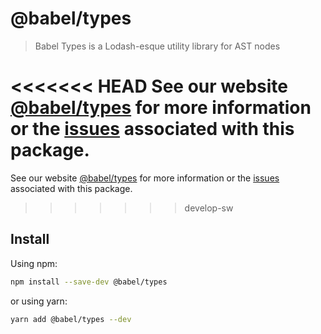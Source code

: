 # @babel/types

> Babel Types is a Lodash-esque utility library for AST nodes

<<<<<<< HEAD
See our website [@babel/types](https://babeljs.io/docs/en/next/babel-types.html) for more information or the [issues](https://github.com/babel/babel/issues?utf8=%E2%9C%93&q=is%3Aissue+label%3A%22pkg%3A%20types%22+is%3Aopen) associated with this package.
=======
See our website [@babel/types](https://babeljs.io/docs/babel-types) for more information or the [issues](https://github.com/babel/babel/issues?utf8=%E2%9C%93&q=is%3Aissue+label%3A%22pkg%3A%20types%22+is%3Aopen) associated with this package.
>>>>>>> develop-sw

## Install

Using npm:

```sh
npm install --save-dev @babel/types
```

or using yarn:

```sh
yarn add @babel/types --dev
```
